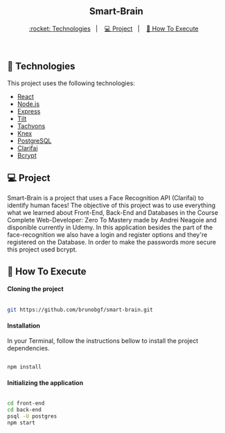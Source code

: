 <h2 align="center">
  Smart-Brain
</h2>

<p align="center">
  <a href="#rocket-tecnologias"> :rocket: Technologies</a>&nbsp;&nbsp;&nbsp;|&nbsp;&nbsp;&nbsp;
  <a href="#-projeto">💻 Project</a>&nbsp;&nbsp;&nbsp;|&nbsp;&nbsp;&nbsp;
  <a href="#-como-executar">🔖 How To Execute</a>&nbsp;&nbsp;&nbsp;
</p>

<br>

## :rocket: Technologies

This project uses the following technologies:

- [React](https://reactjs.org)
- [Node.js](https://nodejs.org/en/)
- [Express](https://expressjs.com/pt-br/)
- [Tilt](https://www.npmjs.com/package/react-tilt)
- [Tachyons](https://www.npmjs.com/package/tachyons)
- [Knex](http://knexjs.org/)
- [PostgreSQL](https://www.postgresql.org/docs/)
- [Clarifai](https://docs.clarifai.com/)
- [Bcrypt](https://www.npmjs.com/package/bcrypt)

## 💻 Project

Smart-Brain is a project that uses a Face Recognition API (Clarifai) to identify human faces!
The objective of this project was to use everything what we learned about Front-End, Back-End and Databases in the Course Complete Web-Developer: Zero To Mastery made by Andrei Neagoie and disponible currently in Udemy.
In this application besides the part of the face-recognition we also have a login and register options and they're registered on the Database. In order to make the passwords more secure this project used bcrypt. 

## 🔖 How To Execute

#### Cloning the project
```sh

git https://github.com/brunobgf/smart-brain.git

```
#### Installation 
In your Terminal, follow the instructions bellow to install the project dependencies. 
```sh

npm install 

```

#### Initializing the application 
```sh

cd front-end
cd back-end
psql -U postgres
npm start

```
